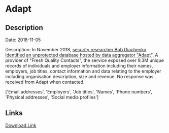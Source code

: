 # Adapt

## Description

Date: 2018-11-05

Description:
In November 2018, <a href="https://blog.hackenproof.com/industry-news/another-decision-makers-database-leaked/" target="_blank" rel="noopener">security researcher Bob Diachenko identified an unprotected database hosted by data aggregator &quot;Adapt&quot;</a>. A provider of &quot;Fresh Quality Contacts&quot;, the service exposed over 9.3M unique records of individuals and employer information including their names, employers, job titles, contact information and data relating to the employer including organisation description, size and revenue. No response was received from Adapt when contacted.


['Email addresses', 'Employers', 'Job titles', 'Names', 'Phone numbers', 'Physical addresses', 'Social media profiles']

## Links

[Download Link](https://link-to.net/1229997/597.6223268317675/dynamic/?r=aHR0cHM6Ly93d3cubWVkaWFmaXJlLmNvbS92aWV3L0wxUUthU0h0bjNxWGpwTi9hZGFwdC5pby9maWxl)